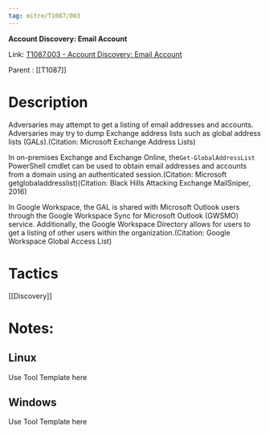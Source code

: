 ```yaml
---
tag: mitre/T1087/003
---
```


**Account Discovery: Email Account**

Link: [T1087.003 - Account Discovery: Email Account](https://attack.mitre.org/techniques/T1087/003)

Parent : [[T1087]]


# Description

Adversaries may attempt to get a listing of email addresses and accounts. Adversaries may try to dump Exchange address lists such as global address lists (GALs).(Citation: Microsoft Exchange Address Lists)

In on-premises Exchange and Exchange Online, the<code>Get-GlobalAddressList</code> PowerShell cmdlet can be used to obtain email addresses and accounts from a domain using an authenticated session.(Citation: Microsoft getglobaladdresslist)(Citation: Black Hills Attacking Exchange MailSniper, 2016)

In Google Workspace, the GAL is shared with Microsoft Outlook users through the Google Workspace Sync for Microsoft Outlook (GWSMO) service. Additionally, the Google Workspace Directory allows for users to get a listing of other users within the organization.(Citation: Google Workspace Global Access List)

# Tactics


[[Discovery]]


# Notes:

## Linux

Use Tool Template here

## Windows

Use Tool Template here